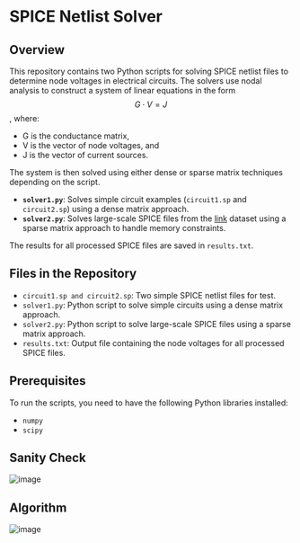 # SPICE Netlist Solver
## Overview

This repository contains two Python scripts for solving SPICE netlist files to determine node voltages in electrical circuits. The solvers use nodal analysis to construct a system of linear equations in the form $$G \cdot V = J$$, where:

-  G is the conductance matrix,
-  V  is the vector of node voltages, and
-  J  is the vector of current sources.

The system is then solved using either dense or sparse matrix techniques depending on the script.

- **`solver1.py`**: Solves simple circuit examples (`circuit1.sp` and `circuit2.sp`) using a dense matrix approach.
- **`solver2.py`**: Solves large-scale SPICE files from the [link](https://github.com/ASU-VDA-Lab/ML-for-IR-drop/tree/main/benchmarks/real-circuit-data) dataset using a sparse matrix approach to handle memory constraints.

The results for all processed SPICE files are saved in `results.txt`.

## Files in the Repository

- `circuit1.sp and circuit2.sp`: Two simple SPICE netlist files for test.
- `solver1.py`: Python script to solve simple circuits using a dense matrix approach.
- `solver2.py`: Python script to solve large-scale SPICE files using a sparse matrix approach.
- `results.txt`: Output file containing the node voltages for all processed SPICE files.

## Prerequisites

To run the scripts, you need to have the following Python libraries installed:

- `numpy`
- `scipy`
## Sanity Check
![image](https://github.com/user-attachments/assets/d36328be-d2e9-4caa-a757-ba24a1f11a7b)


## Algorithm
![image](https://github.com/user-attachments/assets/9e76e71e-c8b2-49f6-b2a4-f82ebadc0c1f)
